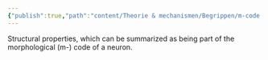 ```yaml
---
{"publish":true,"path":"content/Theorie & mechanismen/Begrippen/m-code.md","permalink":"/content/theorie-and-mechanismen/begrippen/m-code/","title":"m-code","tags":["Klinische_genetica"]}
---
```



Structural properties, which can be summarized as being part of the morphological (m-) code of a neuron.
